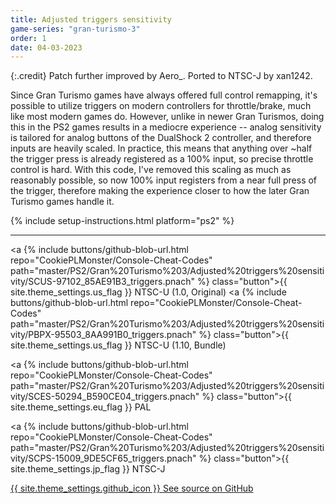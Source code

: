 ```yaml
---
title: Adjusted triggers sensitivity
game-series: "gran-turismo-3"
order: 1
date: 04-03-2023
---
```


{:.credit}
Patch further improved by Aero_.
Ported to NTSC-J by xan1242.

Since Gran Turismo games have always offered full control remapping, it's possible to utilize triggers on modern controllers for throttle/brake,
much like most modern games do. However, unlike in newer Gran Turismos, doing this in the PS2 games results in a mediocre experience -- analog sensitivity
is tailored for analog buttons of the DualShock 2 controller, and therefore inputs are heavily scaled. In practice, this means that anything over ~half the trigger
press is already registered as a 100% input, so precise throttle control is hard. With this code, I've removed this scaling as much as reasonably possible,
so now 100% input registers from a near full press of the trigger, therefore making the experience closer to how the later Gran Turismo games handle it.

{% include setup-instructions.html platform="ps2" %}

***

<a {% include buttons/github-blob-url.html repo="CookiePLMonster/Console-Cheat-Codes" path="master/PS2/Gran%20Turismo%203/Adjusted%20triggers%20sensitivity/SCUS-97102_85AE91B3_triggers.pnach" %} class="button">{{ site.theme_settings.us_flag }} NTSC-U (1.0, Original)</a>
<a {% include buttons/github-blob-url.html repo="CookiePLMonster/Console-Cheat-Codes" path="master/PS2/Gran%20Turismo%203/Adjusted%20triggers%20sensitivity/PBPX-95503_8AA991B0_triggers.pnach" %} class="button">{{ site.theme_settings.us_flag }} NTSC-U (1.10, Bundle)</a>

<a {% include buttons/github-blob-url.html repo="CookiePLMonster/Console-Cheat-Codes" path="master/PS2/Gran%20Turismo%203/Adjusted%20triggers%20sensitivity/SCES-50294_B590CE04_triggers.pnach" %} class="button">{{ site.theme_settings.eu_flag }} PAL</a>

<a {% include buttons/github-blob-url.html repo="CookiePLMonster/Console-Cheat-Codes" path="master/PS2/Gran%20Turismo%203/Adjusted%20triggers%20sensitivity/SCPS-15009_9DE5CF65_triggers.pnach" %} class="button">{{ site.theme_settings.jp_flag }} NTSC-J</a>

<a href="https://github.com/CookiePLMonster/Console-Cheat-Codes/blob/master/PS2/Gran%20Turismo%203/Adjusted%20triggers%20sensitivity" class="button github" target="_blank">{{ site.theme_settings.github_icon }} See source on GitHub</a>